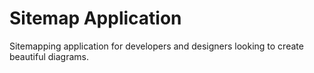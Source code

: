# Sitemap Application 
Sitemapping application for developers and designers looking to create beautiful diagrams.


